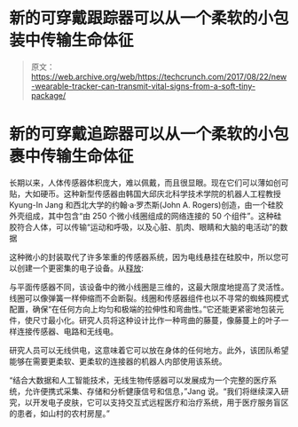 # 新的可穿戴跟踪器可以从一个柔软的小包装中传输生命体征 

> 原文：<https://web.archive.org/web/https://techcrunch.com/2017/08/22/new-wearable-tracker-can-transmit-vital-signs-from-a-soft-tiny-package/>

# 新的可穿戴追踪器可以从一个柔软的小包裹中传输生命体征

长期以来，人体传感器体积庞大，难以佩戴，而且很显眼。现在它们可以薄如创可贴，大如硬币。这种新型传感器由韩国大邱庆北科学技术学院的机器人工程教授 Kyung-In Jang 和西北大学的约翰·a·罗杰斯(John A. Rogers)创造，由一个硅胶外壳组成，其中包含“由 250 个微小线圈组成的网络连接的 50 个组件”。这种硅胶符合人体，可以传输“运动和呼吸，以及心脏、肌肉、眼睛和大脑的电活动”的数据

这种微小的封装取代了许多笨重的传感器系统，因为电线悬挂在硅胶中，所以您可以创建一个更密集的电子设备。从[释放](https://web.archive.org/web/20221203185710/https://www.eurekalert.org/pub_releases/2017-08/dgi-st082017.php):

与平面传感器不同，该设备中的微小线圈是三维的，这最大限度地提高了灵活性。线圈可以像弹簧一样伸缩而不会断裂。线圈和传感器组件也以不寻常的蜘蛛网模式配置，确保“在任何方向上均匀和极端的拉伸性和弯曲性。”它还能更紧密地包装元件，使尺寸最小化。研究人员将这种设计比作一种弯曲的藤蔓，像藤蔓上的叶子一样连接传感器、电路和无线电。

研究人员可以无线供电，这意味着它可以放在身体的任何地方。此外，该团队希望能够在需要更柔软、更柔软的连接器的机器人内部使用该系统。

“结合大数据和人工智能技术，无线生物传感器可以发展成为一个完整的医疗系统，允许便携式采集、存储和分析健康信号和信息，”Jang 说。“我们将继续深入研究，以开发电子皮肤，它可以支持交互式远程医疗和治疗系统，用于医疗服务盲区的患者，如山村的农村房屋。”